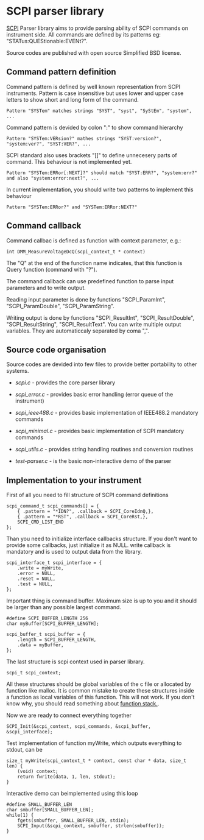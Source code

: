 SCPI parser library
===========

[SCPI](http://en.wikipedia.org/wiki/Standard_Commands_for_Programmable_Instruments) Parser library aims to provide parsing ability of SCPI commands on instrument side. All commands are defined by its patterns eg: "STATus:QUEStionable:EVENt?".

Source codes are published with open source Simplified BSD license.

Command pattern definition
-----------
Command pattern is defined by well known representation from SCPI instruments. Pattern is case insensitive but uses lower and upper case letters to show short and long form of the command.

    Pattern "SYSTem" matches strings "SYST", "syst", "SyStEm", "system", ...

Command pattern is devided by colon ":" to show command hierarchy

    Pattern "SYSTem:VERsion?" mathes strings "SYST:version?", "system:ver?", "SYST:VER?", ...

SCPI standard also uses brackets "[]" to define unnecesery parts of command. This behaviour is not implemented yet.

    Pattern "SYSTem:ERRor[:NEXT]?" should match "SYST:ERR?", "system:err?" and also "system:error:next?", ...

In current implementation, you should write two patterns to implement this behaviour

    Pattern "SYSTem:ERRor?" and "SYSTem:ERRor:NEXT?"


Command callback
-----------
Command callbac is defined as function with context parameter, e.g.:

    int DMM_MeasureVoltageDcQ(scpi_context_t * context)

The "Q" at the end of the function name indicates, that this function is Query function (command with "?").

The command callback can use predefined function to parse input parameters and to write output.

Reading input parameter is done by functions "SCPI_ParamInt", "SCPI_ParamDouble", "SCPI_ParamString".

Writing output is done by functions "SCPI_ResultInt", "SCPI_ResultDouble", "SCPI_ResultString", "SCPI_ResultText". You can write multiple output variables. They are automaticcaly separated by coma ",".

Source code organisation
------------

Source codes are devided into few files to provide better portability to other systems.

- *scpi.c* - provides the core parser library
- *scpi_error.c* - provides basic error handling (error queue of the instrument)
- *scpi_ieee488.c* - provides basic implementation of IEEE488.2 mandatory commands
- *scpi_minimal.c* - provides basic implementation of SCPI mandatory commands
- *scpi_utils.c* - provides string handling routines and conversion routines

- *test-parser.c* - is the basic non-interactive demo of the parser

Implementation to your instrument
-------------
First of all you need to fill structure of SCPI command definitions
	
	scpi_command_t scpi_commands[] = {
		{ .pattern = "*IDN?", .callback = SCPI_CoreIdnQ,},
		{ .pattern = "*RST", .callback = SCPI_CoreRst,},
		SCPI_CMD_LIST_END
	};

Than you need to initialize interface callbacks structure. If you don't want to provide some callbacks, just initialize it as NULL. write callback is mandatory and is used to output data from the library.

	scpi_interface_t scpi_interface = {
		.write = myWrite,
		.error = NULL,
		.reset = NULL,
		.test = NULL,
	};

Important thing is command buffer. Maximum size is up to you and it should be larger than any possible largest command. 

	#define SCPI_BUFFER_LENGTH 256
	char myBuffer[SCPI_BUFFER_LENGTH];

	scpi_buffer_t scpi_buffer = {
		.length = SCPI_BUFFER_LENGTH,
		.data = myBuffer,
	};

The last structure is scpi context used in parser library.

	scpi_t scpi_context;

All these structures should be global variables of the c file or allocated by function like malloc. It is common mistake to create these structures inside a function as local variables of this function. This will not work. If you don't know why, you should read something about [function stack.](http://stackoverflow.com/questions/4824342/returning-a-local-variable-from-function-in-c).


Now we are ready to connect everything together

	SCPI_Init(&scpi_context, scpi_commands, &scpi_buffer, &scpi_interface);

Test implementation of function myWrite, which outputs everything to stdout, can be
	
	size_t myWrite(scpi_context_t * context, const char * data, size_t len) {
		(void) context;
		return fwrite(data, 1, len, stdout);
	}

Interactive demo can beimplemented using this loop

	#define SMALL_BUFFER_LEN
	char smbuffer[SMALL_BUFFER_LEN];
	while(1) {
		fgets(smbuffer, SMALL_BUFFER_LEN, stdin);
		SCPI_Input(&scpi_context, smbuffer, strlen(smbuffer));
	}



